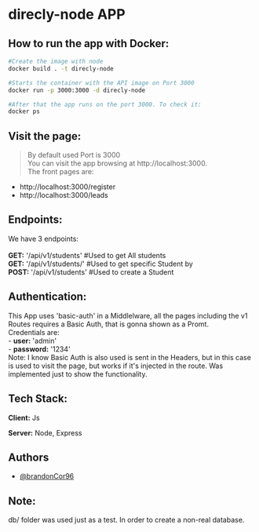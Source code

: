 # direcly-node APP

## How to run the app with Docker:
```bash
#Create the image with node
docker build . -t direcly-node

#Starts the container with the API image on Port 3000
docker run -p 3000:3000 -d direcly-node

#After that the app runs on the port 3000. To check it: 
docker ps
```

## Visit the page:
> By default used Port is 3000<br>
You can visit the app browsing at http://localhost:3000.<br>
The front pages are:<br>
 - http://localhost:3000/register<br>
 - http://localhost:3000/leads<br>

## Endpoints:
We have 3 endpoints:<br>
<br>
**GET:** '/api/v1/students' #Used to get All students<br>
**GET:** '/api/v1/students/<studentID>' #Used to get specific Student by <studentID><br>
**POST:** '/api/v1/students' #Used to create a Student

## Authentication:
This App uses 'basic-auth' in a Middlelware, all the pages including the v1 Routes requires a Basic Auth, that is gonna shown as a Promt. <br>
    Credentials are:<br>
    - **user:** 'admin'<br>
    - **password:** '1234'<br>
Note: I know Basic Auth is also used is sent in the Headers, but in this case is used to visit the page, but works if it's injected in the route. Was implemented just to show the functionality.


## Tech Stack:

**Client:** Js

**Server:** Node, Express

## Authors

- [@brandonCor96](https://github.com/brandonCor96)

## Note:
db/ folder was used just as a test. In order to create a non-real database.